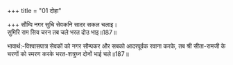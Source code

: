 +++
title = "01 दोहा"

+++
सौम्पि नगर सुचि सेवकनि सादर सकल चलाइ।  
सुमिरि राम सिय चरन तब चले भरत दोउ भाइ॥187॥  

भावार्थ:-विश्वासपात्र सेवकों को नगर सौम्पकर और सबको आदरपूर्वक रवाना करके, तब श्री सीता-रामजी के चरणों को स्मरण करके भरत-शत्रुघ्न दोनों भाई चले॥187॥  



